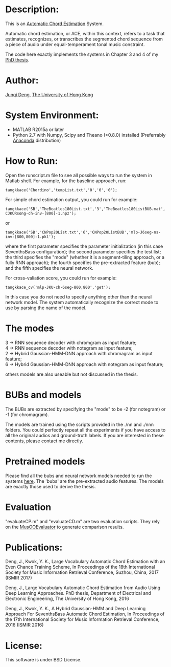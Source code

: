 # Description:
This is an [Automatic Chord Estimation](http://www.music-ir.org/mirex/wiki/2016:Audio_Chord_Estimation) System.

Automatic chord estimation, or ACE, within this context, refers to a task that estimates, recognizes, or transcribes the segmented chord sequence from a piece of audio under equal-temperament tonal music constraint.

The code here exactly implements the systems in Chapter 3 and 4 of my [PhD thesis](https://github.com/tangkk/phd-thesis-junqi-deng/blob/master/junqi-thesis-hku.pdf).


# Author:
[Junqi Deng](http://www.tangkk.net/), [The University of Hong Kong](http://www.hku.hk/)

# System Environment:
- MATLAB R2015a or later
- Python 2.7 with Numpy, Scipy and Theano (>0.8.0) installed (Preferrably [Anaconda](https://anaconda.org/) distribution)

# How to Run:
Open the runscript.m file to see all possible ways to run the system in Matlab shell. For example, for the baseline approach, run:
```
tangkkace('Chordino','tempList.txt','0','0','0');
```

For simple chord estimation output, you could run for example:
```
tangkkace('SB','TheBeatles180List.txt','3','TheBeatles180ListBUB.mat','blstmrnn-CJKURsong-ch-inv-[800]-1.npz');
```
or
```
tangkkace('SB','CNPop20List.txt','6','CNPop20ListBUB','mlp-J6seg-ns-inv-[800,800]-1.pkl');
```

where the first parameter specifies the parameter initialization (in this case SeventhsBass configuration); the second parameter specifies the test list; the third specifies the "mode" (whether it is a segment-tiling approach, or a fully RNN approach); the fourth specifies the pre-extracted feature (bub); and the fifth specifies the neural network.

For cross-valiation score, you could run for example:
```
tangkkace_cv('mlp-JKU-ch-6seg-800,800','get');
```
In this case you do not need to specify anything other than the neural network model. The system automatically recognize the correct mode to use by parsing the name of the model.

# The modes
3 -> RNN sequence decoder with chromgram as input feature;<br />
4 -> RNN sequence decoder with notegram as input feature;<br />
2 -> Hybrid Gaussian-HMM-DNN approach with chromagram as input feature;<br />
6 -> Hybrid Gaussian-HMM-DNN approach with notegram as input feature;<br />

others models are also useable but not discussed in the thesis.

# BUBs and models
The BUBs are extracted by specifying the "mode" to be -2 (for notegram) or -1 (for chromagram).<br />

The models are trained using the scripts provided in the ./nn and ./nnn folders. You could perfectly repeat all the experiments if you have access to all the original audios and ground-truth labels. If you are interested in these contents, please contact me directly.

# Pretrained models
Please find all the bubs and neural network models needed to run the systems [here](http://tangkk.net/me/model/ace/). The 'bubs' are the pre-extracted audio features. The models are exactly those used to derive the thesis.

# Evaluation
"evaluateCP.m" and "evaluateCD.m" are two evaluation scripts. They rely on the [MusOOEvaluator](https://github.com/jpauwels/MusOOEvaluator) to generate comparison results.

# Publications:
Deng, J., Kwok, Y. K., Large Vocabulary Automatic Chord Estimation with an Even Chance Training Scheme, In Proceedings of the 18th International Society for Music Information Retrieval Conference, Suzhou, China, 2017 (ISMIR 2017)

Deng, J., Large Vocabulary Automatic Chord Estimation from Audio Using Deep Learning Approaches. PhD thesis, Department of Electrical and Electronic Engineering, The University of Hong Kong, 2016

Deng, J., Kwok, Y. K., A Hybrid Gaussian-HMM and Deep Learning Approach For SeventhsBass Automatic Chord Estimation, In Proceedings of the 17th International Society for Music Information Retrieval Conference, 2016 (ISMIR 2016)

# License:
This software is under BSD License.
